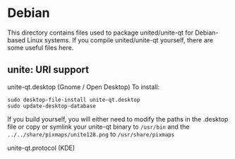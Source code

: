 
Debian
====================
This directory contains files used to package united/unite-qt
for Debian-based Linux systems. If you compile united/unite-qt yourself, there are some useful files here.

## unite: URI support ##


unite-qt.desktop  (Gnome / Open Desktop)
To install:

	sudo desktop-file-install unite-qt.desktop
	sudo update-desktop-database

If you build yourself, you will either need to modify the paths in
the .desktop file or copy or symlink your unite-qt binary to `/usr/bin`
and the `../../share/pixmaps/unite128.png` to `/usr/share/pixmaps`

unite-qt.protocol (KDE)

